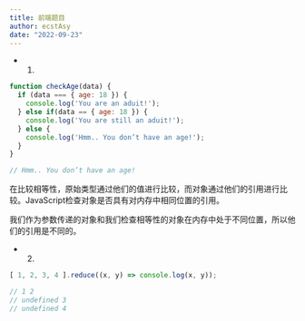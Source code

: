 ```yaml
---
title: 前端题目
author: ecstAsy
date: "2022-09-23"
---
```


- 1.
```js
function checkAge(data) {
  if (data === { age: 18 }) {
    console.log('You are an aduit!');
  } else if(data == { age: 18 }) {
    console.log('You are still an aduit!');
  } else {
    console.log('Hmm.. You don’t have an age!');
  }
}

// Hmm.. You don’t have an age!
```
在比较相等性，原始类型通过他们的值进行比较，而对象通过他们的引用进行比较。JavaScript检查对象是否具有对内存中相同位置的引用。

我们作为参数传递的对象和我们检查相等性的对象在内存中处于不同位置，所以他们的引用是不同的。

- 2.
```js
[ 1, 2, 3, 4 ].reduce((x, y) => console.log(x, y));

// 1 2
// undefined 3
// undefined 4
```